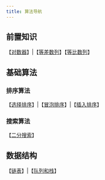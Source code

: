 ```yaml
---
title: 算法导航
---
```


## 前置知识
【[对数器](/algorithm/pre/Validator.md)】|【[等差数列](/algorithm/pre/AP.md)】【[等比数列](/algorithm/pre/GP.md)】

## 基础算法

### 排序算法
【[选择排序](/algorithm/basic/sort/SelectionSort.md)】|【[冒泡排序](/algorithm/basic/sort/BubblingSort.md)】|【[插入排序](/algorithm/basic/sort/InsertSort.md)】

### 搜索算法
【[二分搜索](/algorithm/basic/search/BinarySearch.md)】


## 数据结构
【[链表](/algorithm/ds/LinkedList.md)】|【[队列和栈](/algorithm/ds/QueueStack.md)】